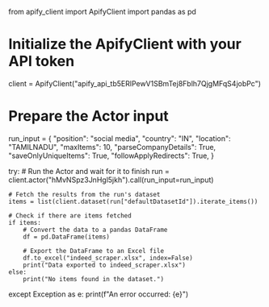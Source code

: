 from apify_client import ApifyClient
import pandas as pd

# Initialize the ApifyClient with your API token
client = ApifyClient("apify_api_tb5ERlPewV1SBmTej8Fblh7QjgMFqS4jobPc")

# Prepare the Actor input
run_input = {
    "position": "social media",
    "country": "IN",
    "location": "TAMILNADU",
    "maxItems": 10,
    "parseCompanyDetails": True,
    "saveOnlyUniqueItems": True,
    "followApplyRedirects": True,
}

try:
    # Run the Actor and wait for it to finish
    run = client.actor("hMvNSpz3JnHgl5jkh").call(run_input=run_input)

    # Fetch the results from the run's dataset
    items = list(client.dataset(run["defaultDatasetId"]).iterate_items())

    # Check if there are items fetched
    if items:
        # Convert the data to a pandas DataFrame
        df = pd.DataFrame(items)

        # Export the DataFrame to an Excel file
        df.to_excel("indeed_scraper.xlsx", index=False)
        print("Data exported to indeed_scraper.xlsx")
    else:
        print("No items found in the dataset.")

except Exception as e:
    print(f"An error occurred: {e}")
